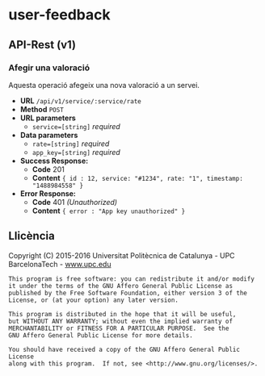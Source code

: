 # user-feedback #

## API-Rest (v1) ##

### Afegir una valoració ###

Aquesta operació afegeix una nova valoració a un servei.

* **URL** `/api/v1/service/:service/rate`
* **Method** `POST`
* **URL parameters**
  * `service=[string]` _required_
* **Data parameters**
  * `rate=[string]` _required_
  * `app_key=[string]` _required_
* **Success Response:**
  * **Code** 201
  * **Content** `{ id : 12, service: "#1234", rate: "1", timestamp: "1488984558" }`
* **Error Response:**
  * **Code** 401 _(Unauthorized)_
  * **Content** `{ error : "App key unauthorized" }`

## Llicència ##

Copyright (C) 2015-2016 Universitat Politècnica de Catalunya - UPC BarcelonaTech - www.upc.edu

```
This program is free software: you can redistribute it and/or modify
it under the terms of the GNU Affero General Public License as
published by the Free Software Foundation, either version 3 of the
License, or (at your option) any later version.

This program is distributed in the hope that it will be useful,
but WITHOUT ANY WARRANTY; without even the implied warranty of
MERCHANTABILITY or FITNESS FOR A PARTICULAR PURPOSE.  See the
GNU Affero General Public License for more details.

You should have received a copy of the GNU Affero General Public License
along with this program.  If not, see <http://www.gnu.org/licenses/>.
```
